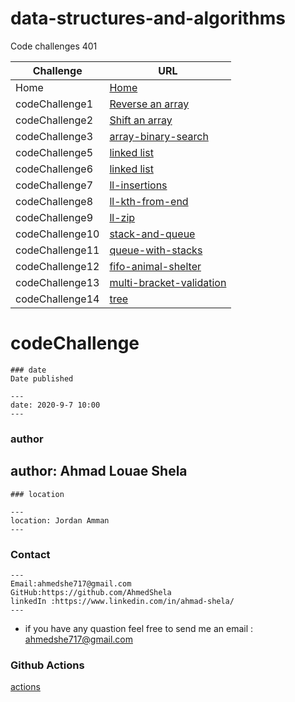 
# data-structures-and-algorithms

Code challenges 401


**Challenge**     | **URL**
------------ | -------------
Home         | [Home](https://github.com/laith-401-advanced-javascript/data-structures-and-algorithms)
codeChallenge1    | [Reverse an array](https://github.com/AhmadShela-401-advanced-javascript/data-structures-and-algorithms/pull/1)
codeChallenge2    | [Shift an array](https://github.com/AhmadShela-401-advanced-javascript/data-structures-and-algorithms/pull/2)
codeChallenge3    | [array-binary-search](https://github.com/AhmadShela-401-advanced-javascript/data-structures-and-algorithms/pull/4)
codeChallenge5    | [linked list](https://github.com/AhmadShela-401-advanced-javascript/data-structures-and-algorithms/pull/5)
codeChallenge6    | [linked list](https://github.com/AhmadShela-401-advanced-javascript/data-structures-and-algorithms/pull/8)
codeChallenge7    | [ll-insertions](https://github.com/AhmadShela-401-advanced-javascript/data-structures-and-algorithms/pull/9)
codeChallenge8    | [ll-kth-from-end](https://github.com/AhmadShela-401-advanced-javascript/data-structures-and-algorithms/pull/12)
codeChallenge9    | [ll-zip](https://github.com/AhmadShela-401-advanced-javascript/data-structures-and-algorithms/pull/11)
codeChallenge10    | [stack-and-queue](https://github.com/AhmadShela-401-advanced-javascript/data-structures-and-algorithms/pull/13)
codeChallenge11   | [queue-with-stacks ](https://github.com/AhmadShela-401-advanced-javascript/data-structures-and-algorithms/pull/14)
codeChallenge12   | [fifo-animal-shelter](https://github.com/AhmadShela-401-advanced-javascript/data-structures-and-algorithms/pull/15)
codeChallenge13   | [multi-bracket-validation](https://github.com/AhmadShela-401-advanced-javascript/data-structures-and-algorithms/pull/16)
codeChallenge14   | [tree](https://github.com/AhmadShela-401-advanced-javascript/data-structures-and-algorithms/pull/18)
  



# codeChallenge


```
### date
Date published

---
date: 2020-9-7 10:00
---
```
### author

author: Ahmad Louae Shela
---
```
### location

---
location: Jordan Amman
---
```

### Contact 
```
---
Email:ahmedshe717@gmail.com 
GitHub:https://github.com/AhmedShela
linkedIn :https://www.linkedin.com/in/ahmad-shela/
---
```


* if you have any quastion feel free to send me an 
  email : ahmedshe717@gmail.com



### Github Actions
[actions](https://github.com/laith-401-advanced-javascript/data-structures-and-algorithms/actions)
